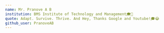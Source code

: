 ```yaml
---
name: Mr. Pranove A B 
institution: BMS Institute of Technology and Management🎓🚩
quote: Adapt. Survive. Thrive. And Hey, Thanks Google and Youtube!🎓😂
github_user: PranoveAB
---
```

